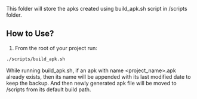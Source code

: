 This folder will store the apks created using build_apk.sh script in /scripts folder.

## How to Use?

1. From the root of your project run:

```sh
./scripts/build_apk.sh
```

While running build_apk.sh, if an apk with name <project_name>.apk already exists, then its name will be appended with its last modified date to keep the backup. And then newly generated apk file will be moved to /scripts from its default build path.
